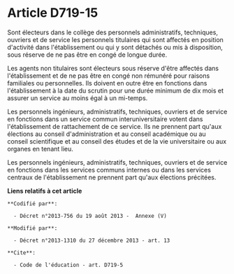 # Article D719-15

Sont électeurs dans le collège des personnels administratifs, techniques, ouvriers et de service les personnels titulaires
qui sont affectés en position d'activité dans l'établissement ou qui y sont détachés ou mis à disposition, sous réserve de ne
pas être en congé de longue durée. 

Les agents non titulaires sont électeurs sous réserve d'être affectés dans l'établissement et de ne pas être en congé non
rémunéré pour raisons familiales ou personnelles. Ils doivent en outre être en fonctions dans l'établissement à la date du
scrutin pour une durée minimum de dix mois et assurer un service au moins égal à un mi-temps. 

Les personnels ingénieurs, administratifs, techniques, ouvriers et de service en fonctions dans un service commun
interuniversitaire votent dans l'établissement de rattachement de ce service. Ils ne prennent part qu'aux élections au
conseil d'administration et au conseil académique ou au conseil scientifique et au conseil des études et de la vie
universitaire ou aux organes en tenant lieu.  

Les personnels ingénieurs, administratifs, techniques, ouvriers et de service en fonctions dans les services communs internes
ou dans les services centraux de l'établissement ne prennent part qu'aux élections précitées.

**Liens relatifs à cet article**

	**Codifié par**:

	  - Décret n°2013-756 du 19 août 2013 -  Annexe (V)

	**Modifié par**:

	  - Décret n°2013-1310 du 27 décembre 2013 - art. 13

	**Cite**:

	  - Code de l'éducation - art. D719-5

